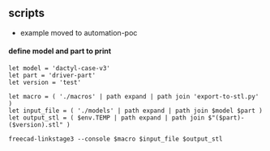 ## scripts
- example moved to automation-poc

#### define model and part to print
```nu
let model = 'dactyl-case-v3'
let part = 'driver-part'
let version = 'test'
```

```nu
let macro = ( './macros' | path expand | path join 'export-to-stl.py' )
let input_file = ( './models' | path expand | path join $model $part )
let output_stl = ( $env.TEMP | path expand | path join $"($part)-($version).stl" )

freecad-linkstage3 --console $macro $input_file $output_stl
```
